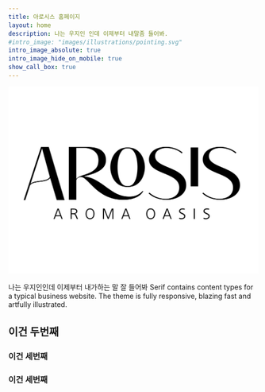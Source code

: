 ```yaml
---
title: 아로시스 홈페이지
layout: home
description: 나는 우지인 인데 이제부터 내말좀 들어봐.
#intro_image: "images/illustrations/pointing.svg"
intro_image_absolute: true
intro_image_hide_on_mobile: true
show_call_box: true
---
```


![AROSIS](assets/img/logo_arosis.jpg)

나는 우지인인데 이제부터 내가하는 말 잘 들어봐
Serif contains content types for a typical business website. The theme is fully responsive, blazing fast and artfully illustrated.

## 이건 두번째

### 이건 세번째

### 이건 세번째
